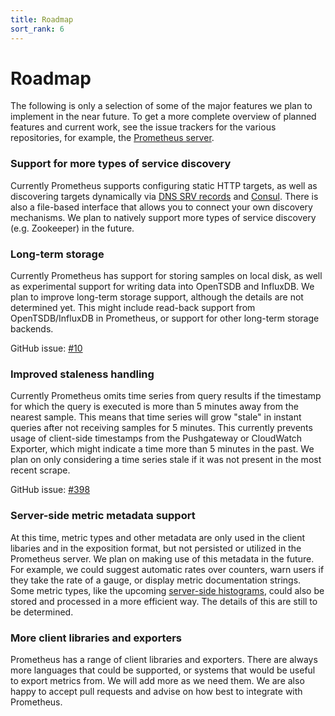 ```yaml
---
title: Roadmap
sort_rank: 6
---
```


# Roadmap

The following is only a selection of some of the major features we plan to
implement in the near future. To get a more complete overview of planned
features and current work, see the issue trackers for the various repositories,
for example, the [Prometheus
server](https://github.com/prometheus/prometheus/issues).

### Support for more types of service discovery

Currently Prometheus supports configuring static HTTP targets, as well as
discovering targets dynamically via [DNS SRV
records](http://en.wikipedia.org/wiki/SRV_record) and [Consul](https://www.consul.io/). There is also a file-based interface that allows you to connect your own discovery mechanisms. We plan to natively support more
types of service discovery (e.g. Zookeeper) in the future.

### Long-term storage

Currently Prometheus has support for storing samples on local disk, as well as
experimental support for writing data into OpenTSDB and InfluxDB. We plan to
improve long-term storage support, although the details are not determined yet.
This might include read-back support from OpenTSDB/InfluxDB in Prometheus, or
support for other long-term storage backends.

GitHub issue: [#10](https://github.com/prometheus/prometheus/issues/10)

### Improved staleness handling

Currently Prometheus omits time series from query results if the timestamp for
which the query is executed is more than 5 minutes away from the nearest
sample. This means that time series will grow "stale" in instant queries after
not receiving samples for 5 minutes. This currently prevents usage of
client-side timestamps from the Pushgateway or CloudWatch Exporter, which might
indicate a time more than 5 minutes in the past. We plan on only considering a
time series stale if it was not present in the most recent scrape.

GitHub issue: [#398](https://github.com/prometheus/prometheus/issues/398)

### Server-side metric metadata support

At this time, metric types and other metadata are only used in the
client libaries and in the exposition format, but not persisted or
utilized in the Prometheus server. We plan on making use of this
metadata in the future. For example, we could suggest automatic rates
over counters, warn users if they take the rate of a gauge, or display
metric documentation strings. Some metric types, like the upcoming
[server-side histograms](https://github.com/prometheus/prometheus/issues/480),
could also be stored and processed in a more efficient way.  The
details of this are still to be determined.

### More client libraries and exporters

Prometheus has a range of client libraries and exporters. There are always more
languages that could be supported, or systems that would be useful to export
metrics from. We will add more as we need them. We are also happy to accept
pull requests and advise on how best to integrate with Prometheus.
